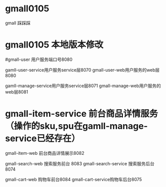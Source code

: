 # gmall0105
gmall  踩踩踩

# gmall0105 本地版本修改

#gmall-user 用户服务端口号8080

gamll-user-service用户服务service层8070
gmall-user-web用户服务的web层8080

gamll-manage-service用户服务service层8071
gmall-manage-web用户服务的web层8081

# gmall-item-service 前台商品详情服务 （操作的sku,spu在gamll-manage-service已经存在）
gmall-item-web 前台商品详情展示8082

gmall-search-web 搜索服务前台 8083
gmall-search-service 搜索服务后台8074

gmall-cart-web 购物车前台8084
gmall-cart-service购物车后台8075
